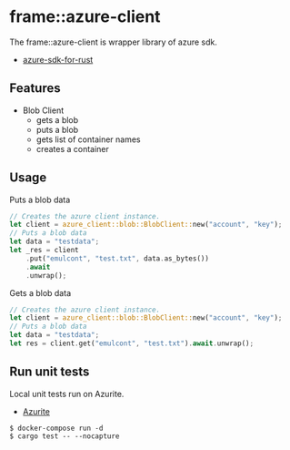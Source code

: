 # frame::azure-client
The frame::azure-client is wrapper library of azure sdk.

- [azure-sdk-for-rust](https://github.com/Azure/azure-sdk-for-rust)

## Features
- Blob Client
  - gets a blob
  - puts a blob
  - gets list of container names
  - creates a container
  
## Usage
Puts a blob data
```rust
// Creates the azure client instance.
let client = azure_client::blob::BlobClient::new("account", "key");
// Puts a blob data
let data = "testdata";
let _res = client
    .put("emulcont", "test.txt", data.as_bytes())
    .await
    .unwrap();
```

Gets a blob data
```rust
// Creates the azure client instance.
let client = azure_client::blob::BlobClient::new("account", "key");
// Puts a blob data
let data = "testdata";
let res = client.get("emulcont", "test.txt").await.unwrap();
```
  
## Run unit tests
Local unit tests run on Azurite.
- [Azurite](https://github.com/Azure/Azurite)

```
$ docker-compose run -d
$ cargo test -- --nocapture
```
